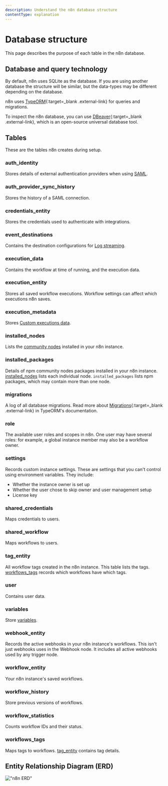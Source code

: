 ```yaml
---
description: Understand the n8n database structure
contentType: explanation
---
```


# Database structure

This page describes the purpose of each table in the n8n database.

## Database and query technology

By default, n8n uses SQLite as the database. If you are using another database the structure will be similar, but the data-types may be different depending on the database.

n8n uses [TypeORM](https://github.com/typeorm/typeorm){:target=_blank .external-link} for queries and migrations.

To inspect the n8n database, you can use [DBeaver](https://dbeaver.io){:target=_blank .external-link}, which is an open-source universal database tool.

## Tables

These are the tables n8n creates during setup.

### auth_identity

Stores details of external authentication providers when using [SAML](/user-management/saml/).

### auth_provider_sync_history

Stores the history of a SAML connection.

### credentials_entity

Stores the credentials used to authenticate with integrations.

### event_destinations

Contains the destination configurations for [Log streaming](/log-streaming/).

### execution_data

Contains the workflow at time of running, and the execution data.

### execution_entity

Stores all saved workflow executions. Workflow settings can affect which executions n8n saves.

### execution_metadata

Stores [Custom executions data](/workflows/executions/custom-executions-data/).

### installed_nodes

Lists the [community nodes](/integrations/community-nodes/) installed in your n8n instance.

### installed_packages

Details of npm community nodes packages installed in your n8n instance. [installed_nodes](#installed_nodes) lists each individual node. `installed_packages` lists npm packages, which may contain more than one node.

### migrations

A log of all database migrations. Read more about [Migrations](https://github.com/typeorm/typeorm/blob/master/docs/migrations.md){:target=_blank .external-link} in TypeORM's documentation.

### role

The available user roles and scopes in n8n. One user may have several roles: for example, a global instance member may also be a workflow owner.

### settings

Records custom instance settings. These are settings that you can't control using environment variables. They include:

* Whether the instance owner is set up
* Whether the user chose to skip owner and user management setup
* License key

### shared_credentials

Maps credentials to users.

### shared_workflow

Maps workflows to users.

### tag_entity

All workflow tags created in the n8n instance. This table lists the tags. [workflows_tags](#workflows_tags) records which workflows have which tags.

### user

Contains user data.

### variables

Store [variables](/variables/).

### webhook_entity

Records the active webhooks in your n8n instance's workflows. This isn't just webhooks uses in the Webhook node. It includes all active webhooks used by any trigger node.

### workflow_entity

Your n8n instance's saved workflows.

### workflow_history

Store previous versions of workflows.

### workflow_statistics

Counts workflow IDs and their status.

### workflows_tags

Maps tags to workflows. [tag_entity](#tag_entity) contains tag details.

## Entity Relationship Diagram (ERD)

!["n8n ERD"](/_images/hosting/architecture/n8n-database-diagram.png)
